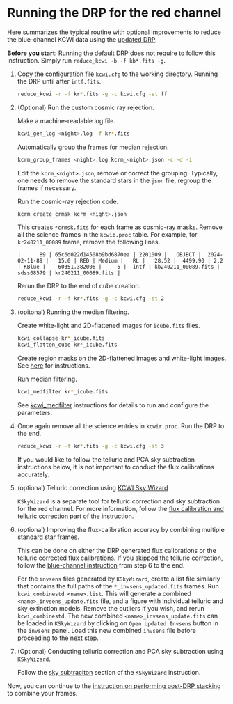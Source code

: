 # Running the DRP for the red channel

Here summarizes the typical routine with optional improvements to reduce the blue-channel KCWI data using the [updated DRP](../docs/install_DRP.md).

**Before you start**: Running the default DRP does not require to follow this instruction. Simply run ```reduce_kcwi -b -f kb*.fits -g```. 

1. Copy the [configuration file `kcwi.cfg`](../pyDRP/configs/kcwi.cfg) to the working directory. Running the DRP until after `intf.fits`.

    ```bash
    reduce_kcwi -r -f kr*.fits -g -c kcwi.cfg -st ff
    ```

2. (Optional) Run the custom cosmic ray rejection. 

    Make a machine-readable log file.
    ```bash
    kcwi_gen_log <night>.log -f kr*.fits
    ```

    Automatically group the frames for median rejection. 
    ```bash
    kcrm_group_frames <night>.log kcrm_<night>.json -c -d -i
    ```

    Edit the `kcrm_<night>.json`, remove or correct the grouping. Typically, one needs to remove the standard stars in the `json` file, regroup the frames if necessary. 

    Run the cosmic-ray rejection code. 
    ```bash
    kcrm_create_crmsk kcrm_<night>.json
    ```
    This creates `*crmsk.fits` for each frame as cosmic-ray masks. Remove all the science frames in the `kcwib.proc` table. For example, for ```kr240211_00089``` frame, remove the following lines. 

    ```
    |      89 | 65c6d022d14508b9bd6870ea | 2201009 |   OBJECT |  2024-02-11-89 |   15.0 | RED | Medium |   RL |   28.52 |  4499.90 | 2,2 | KBlue |    60351.382006 |     5 |  intf | kb240211_00089.fits |      sdss08579 | kr240211_00089.fits |
    ```

    Rerun the DRP to the end of cube creation. 
    ```bash
    reduce_kcwi -r -f kr*.fits -g -c kcwi.cfg -st 2
    ```

3. (opitonal) Running the median filtering. 

    Create white-light and 2D-flattened images for `icube.fits` files. 

    ```bash
    kcwi_collapse kr*_icube.fits
    kcwi_flatten_cube kr*_icube.fits
    ```

    Create region masks on the 2D-flattened images and white-light images. See [here](../docs/reg_construction.md) for instructions. 

    Run median filtering. 
    ```bash
    kcwi_medfilter kr*_icube.fits
    ```
    See [kcwi_medfilter](../docs/scripts_instruction.md) instructions for details to run and configure the parameters. 

4. Once again remove all the science entries in `kcwir.proc`. Run the DRP to the end. 

    ```bash
    reduce_kcwi -r -f kr*.fits -g -c kcwi.cfg -st 3
    ```

    If you would like to follow the telluric and PCA sky subtraction instructions below, it is not important to conduct the flux calibrations accurately.  

5. (optional) Telluric correction using [KCWI Sky Wizard](https://github.com/zhuyunz/KSkyWizard)

    `KSkyWizard` is a separate tool for telluric correction and sky subtraction for the red channel. For more information, follow the [flux calibration and telluric correction](https://github.com/zhuyunz/KSkyWizard?tab=readme-ov-file#3-flux-calibration-and-telluric-correction) part of the instruction. 

6. (optional) Improving the flux-calibration accuracy by combining multiple standard star frames. 

    This can be done on either the DRP generated flux calibrations or the telluric corrected flux calibrations. If you skipped the telluric correction, follow the [blue-channel instruction](./Running_blue_DRP.md) from step 6 to the end. 

    For the `invsens` files generated by `KSkyWizard`, create a list file similarly that contains the full paths of the `*_invsens_updated.fits` frames. Run `kcwi_combinestd <name>.list`. This will generate a combined `<name>_invsens_update.fits` file, and a figure with individual telluric and sky extinction models. Remove the outliers if you wish, and rerun `kcwi_combinestd`. The new combined `<name>_invsens_update.fits` can be loaded in `KSkyWizard` by clicking on `Open Updated Invsens` button in the `invsens` panel. Load this new combined `invsens` file before proceeding to the next step. 

7. (Optional) Conducting telluric correction and PCA sky subtraction using `KSkyWizard`.
    
    Follow the [sky subtraciton](https://github.com/zhuyunz/KSkyWizard?tab=readme-ov-file#4-sky-subtractionn) section of the `KSkyWizard` instruction. 

Now, you can continue to the [instruction on performing post-DRP stacking](./KCWI_post-DRP_stacking.md) to combine your frames. 







